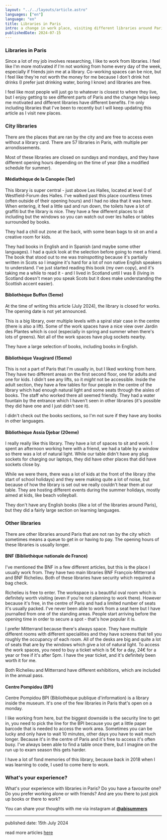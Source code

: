 ```yaml
---
layout: "../../layouts/article.astro"
languages: ["en"]
language: "en"
title: Libraries in Paris
intro: a change in work place, visiting different libraries around Paris
publishedDate: 2024-07-15
---
```


### Libraries in Paris

Since a lot of my job involves researching, I like to work from libraries. I feel like I'm more motivated if I'm not working from home every day of the week, especially if friends join me at a library. Co-working spaces can be nice, but I feel like they're not worth the money for me because I don't drink hot drinks (I prefer just drinking water, boring I know) and libraries are free.

I feel like most people will just go to whatever is closest to where they live, but I enjoy getting to see different parts of Paris and the change helps keep me motivated and different libraries have different benefits. I'm only including libraries that I've been to recently but I will keep updating this article as I visit new places.

### City libraries

There are the places that are ran by the city and are free to access even without a library card. There are 57 libraries in Paris, with multiple per arrondissements.

Most of these libraries are closed on sundays and mondays, and they have different opening hours depending on the time of year (like a modified schedule for summer).

#### Médiathèque de la Canopée (1er)

This library is super central - just above Les Halles, located at level 0 of Westfield-Forum des Halles. I've walked past this place countless times (often outside of their opening hours) and I had no idea that it was here. When entering, it feel a little sad and run down, the toilets have a lot of graffiti but the library is nice. They have a few different places to sit including but the windows so you can watch out over les halles or tables surrounded by books.

They had a chill out zone at the back, with some bean bags to sit on and a creative room for kids.

They had books in English and in Spanish (and maybe some other languages). I had a quick look at the selection before going to meet a friend. The book that stood out to me was _trainspotting_ because it's partially written in Scots so I imagine it's hard for a lot of non native English speakers to understand. I've just started reading this book (my own copy), and it's taking me a while to read it - and I lived in Scotland until I was 8 (living in Scotland doesn't mean you speak Scots but it does make understanding the Scottish accent easier).

#### Bibliothèque Buffon (5eme)

At the time of writing this article (July 2024), the library is closed for works. The opening date is not yet announced.

This is a big library, over multiple levels with a spiral stair case in the centre (there is also a lift). Some of the work spaces have a nice view over Jardin des Plantes which is cool (especially in spring and summer when there's lots of greens). Not all of the work spaces have plug sockets nearby.

They have a large selection of books, including books in English.

#### Bibliothèque Vaugirard (15eme)

This is not a part of Paris that I'm usually in, but I liked working from here. They have two different areas on the first second floor, one for adults and one for kids. I didn't see any lifts, so it _might_ not be accessible. Inside the adult section, they have a few tables for four people in the centre of the library which had enough natural light and some seats through the aisles of books. The staff who worked there all seemed friendly. They had a water fountain by the entrance which I haven't seen in other libraries (it's possible they did have one and I just didn't see it).

I didn't check out the books sections, so I'm not sure if they have any books in other languages.

#### Bibliothèque Assia Djebar (20eme)

I really really like this library. They have a lot of spaces to sit and work. I spent an afternoon working here with a friend, we had a table by a window so there was a lot of natural light. While our table didn't have any plug sockets for charging our laptops, they did have other places that did have sockets close by.

While we were there, there was a lot of kids at the front of the library (the start of school holidays) and they were making quite a lot of noise, but because of how the library is set out we really couldn't hear them at our table. They are hosting different events during the summer holidays, mostly aimed at kids, like beach volleyball.

They don't have any English books (like a lot of the libraries around Paris), but they did a fairly large section on learning languages.

### Other libraries

There are other libraries around Paris that are not ran by the city which sometimes means a queue to get in or having to pay. The opening hours of these libraries is usually longer.

#### BNF (Bibliothèque nationale de France)

I've mentioned the BNF in a few different articles, but this is the place I usually work from. They have two main libraries BNF François-Mitterrand and BNF Richelieu. Both of these libraries have security which required a bag check.

Richelieu is free to enter. The workspace is a beautiful oval room which is definitely worth visiting (even if you're not planning to work there). However because it's free, in the centre of Paris and had a limited number of seats it's usually packed. I've never been able to work from a seat here but I have journalled from one of the standing areas. People start arriving before the opening time in order to secure a spot - that's how popular it is.

I prefer Mitterrand because there's always space. They have multiple different rooms with different specialities and they have screens that tell you roughly the occupancy of each room. All of the desks are big and quite a lot of seats that are by the windows which give a lot of natural light. To access the work spaces, you need to buy a ticket which is 5€ for a day, 24€ for a year or free if it's after 5pm. I have the year ticket, and it's definitely been worth it for me.

Both Richelieu and Mitterrand have different exhibitions, which are included in the annual pass.

#### Centre Pompidou (BPI)

Centre Pompidou BPI (Bibliothèque publique d'information) is a library inside the museum. It's one of the few libraries in Paris that's open on a monday.

I like working from here, but the biggest downside is the security line to get in, you need to pick the line for the BPI because you get a little paper barcode that is needed to access the work area. Sometimes you can be lucky and only have to wait 10 minutes, other days you have to wait much longer. Because it's in the centre of Paris and it's free to access it's often busy. I've always been able to find a table once there, but I imagine on the run up to exam season this gets harder.

I have a lot of fond memories of this library, because back in 2018 when I was learning to code, I used to come here to work.

### What's your experience?

What's your experience with libraries in Paris? Do you have a favourite one? Do you prefer working alone or with friends? And are you there to just pick up books or there to work?

You can share your thoughts with me via instagram at **[@abisummers](https://www.instagram.com/abisummers/)**

---

published date: 15th July 2024

read more articles [here](https://abisummers.com/articles/)
